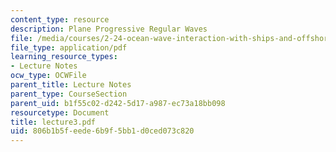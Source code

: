 ```yaml
---
content_type: resource
description: Plane Progressive Regular Waves
file: /media/courses/2-24-ocean-wave-interaction-with-ships-and-offshore-energy-systems-13-022-spring-2002/806b1b5feede6b9f5bb1d0ced073c820_lecture3.pdf
file_type: application/pdf
learning_resource_types:
- Lecture Notes
ocw_type: OCWFile
parent_title: Lecture Notes
parent_type: CourseSection
parent_uid: b1f55c02-d242-5d17-a987-ec73a18bb098
resourcetype: Document
title: lecture3.pdf
uid: 806b1b5f-eede-6b9f-5bb1-d0ced073c820
---
```

